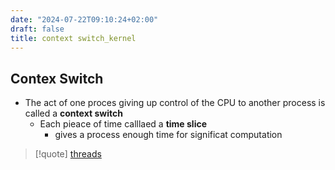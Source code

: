 ```yaml
---
date: "2024-07-22T09:10:24+02:00"
draft: false
title: context switch_kernel
---
```


## Contex Switch

-   The act of one proces giving up control of the CPU to another
    process is called a **context switch**
    -   Each pieace of time calllaed a **time slice**
        -   gives a process enough time for significat computation

> \[!quote\] [threads](/for_later/threads)
